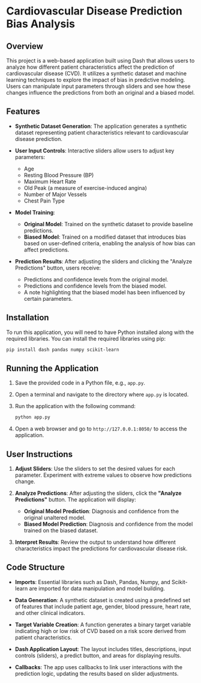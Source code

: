 # Cardiovascular Disease Prediction Bias Analysis

## Overview

This project is a web-based application built using Dash that allows users to analyze how different patient characteristics affect the prediction of cardiovascular disease (CVD). It utilizes a synthetic dataset and machine learning techniques to explore the impact of bias in predictive modeling. Users can manipulate input parameters through sliders and see how these changes influence the predictions from both an original and a biased model.

## Features

- **Synthetic Dataset Generation**: The application generates a synthetic dataset representing patient characteristics relevant to cardiovascular disease prediction.
  
- **User Input Controls**: Interactive sliders allow users to adjust key parameters:
  - Age
  - Resting Blood Pressure (BP)
  - Maximum Heart Rate
  - Old Peak (a measure of exercise-induced angina)
  - Number of Major Vessels
  - Chest Pain Type

- **Model Training**: 
  - **Original Model**: Trained on the synthetic dataset to provide baseline predictions.
  - **Biased Model**: Trained on a modified dataset that introduces bias based on user-defined criteria, enabling the analysis of how bias can affect predictions.

- **Prediction Results**: After adjusting the sliders and clicking the "Analyze Predictions" button, users receive:
  - Predictions and confidence levels from the original model.
  - Predictions and confidence levels from the biased model.
  - A note highlighting that the biased model has been influenced by certain parameters.

## Installation

To run this application, you will need to have Python installed along with the required libraries. You can install the required libraries using pip:

```bash
pip install dash pandas numpy scikit-learn
```

## Running the Application

1. Save the provided code in a Python file, e.g., `app.py`.
2. Open a terminal and navigate to the directory where `app.py` is located.
3. Run the application with the following command:

   ```bash
   python app.py
   ```

4. Open a web browser and go to `http://127.0.0.1:8050/` to access the application.

## User Instructions

1. **Adjust Sliders**: Use the sliders to set the desired values for each parameter. Experiment with extreme values to observe how predictions change.
   
2. **Analyze Predictions**: After adjusting the sliders, click the **"Analyze Predictions"** button. The application will display:
   - **Original Model Prediction**: Diagnosis and confidence from the original unaltered model.
   - **Biased Model Prediction**: Diagnosis and confidence from the model trained on the biased dataset.

3. **Interpret Results**: Review the output to understand how different characteristics impact the predictions for cardiovascular disease risk.

## Code Structure

- **Imports**: Essential libraries such as Dash, Pandas, Numpy, and Scikit-learn are imported for data manipulation and model building.
  
- **Data Generation**: A synthetic dataset is created using a predefined set of features that include patient age, gender, blood pressure, heart rate, and other clinical indicators.
  
- **Target Variable Creation**: A function generates a binary target variable indicating high or low risk of CVD based on a risk score derived from patient characteristics.

- **Dash Application Layout**: The layout includes titles, descriptions, input controls (sliders), a predict button, and areas for displaying results.

- **Callbacks**: The app uses callbacks to link user interactions with the prediction logic, updating the results based on slider adjustments.